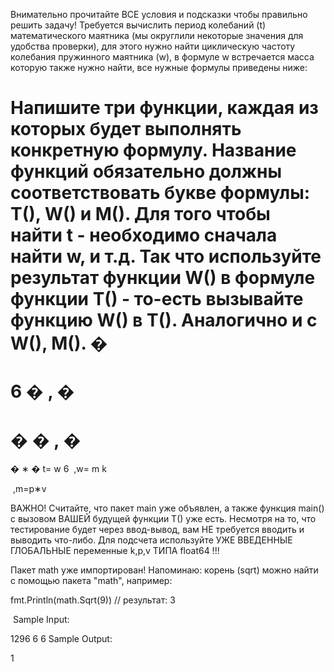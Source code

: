 Внимательно прочитайте ВСЕ условия и подсказки чтобы правильно решить задачу!
Требуется вычислить период колебаний (t) математического маятника (мы округлили некоторые значения для удобства проверки), для этого нужно найти циклическую частоту колебания пружинного маятника (w), в формуле w встречается масса которую также нужно найти, все нужные формулы приведены ниже:


Напишите три функции, каждая из которых будет выполнять конкретную формулу. Название функций обязательно должны соответствовать букве формулы: T(), W() и M(). Для того чтобы найти t - необходимо сначала найти w, и т.д. Так что используйте результат функции W() в формуле функции T() - то-есть вызывайте функцию W() в T(). Аналогично и с W(), M().
�
=
6
�
,
�
=
�
�
,
�
=
�
∗
�
t=
w
6
​
,w=
m
k
​

​
,m=p∗v


ВАЖНО! Считайте, что пакет main уже объявлен, а также функция main() с вызовом ВАШЕЙ будущей функции T() уже есть. Несмотря на то, что тестирование будет через ввод-вывод, вам НЕ требуется вводить и выводить что-либо. Для подсчета используйте УЖЕ ВВЕДЕННЫЕ ГЛОБАЛЬНЫЕ переменные k,p,v ТИПА float64 !!!

Пакет math уже импортирован! Напоминаю: корень (sqrt) можно найти с помощью пакета "math", например:

​fmt.Println(math.Sqrt(9))
// результат: 3

​
Sample Input:

1296 6 6
Sample Output:

1